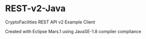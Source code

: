 # REST-v2-Java
CryptoFacilities REST API v2 Example Client

Created with Eclipse Mars.1 using JavaSE-1.8 compiler compliance
